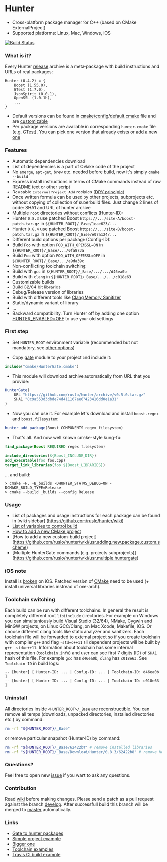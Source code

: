 Hunter
======

* Cross-platform package manager for C++ (based on CMake ExternalProject)
* Supported platforms: Linux, Mac, Windows, iOS

[![Build Status][link_master]][link_hunter]

[link_master]: https://travis-ci.org/ruslo/hunter.png?branch=master
[link_hunter]: https://travis-ci.org/ruslo/hunter

### What is it?

Every Hunter [release](https://github.com/ruslo/hunter/releases) archive is a meta-package with build instructions and URLs of real packages:
```
Hunter (0.4.2) = {
    Boost (1.55.0),
    GTest (1.7.0),
    JsonSpirit (0.0.1),
    OpenSSL (1.0.1h),
    ...
}
```

* Default versions can be found in
[cmake/config/default.cmake](https://github.com/ruslo/hunter/blob/master/cmake/configs/default.cmake) file and are [customizable](https://github.com/hunter-packages/gate#usage-custom-config)
* Per package versions are available in corresponding `hunter.cmake` file
(e.g. [GTest](https://github.com/ruslo/hunter/blob/master/cmake/projects/GTest/hunter.cmake)).
You can pick one version that already exists
or [add a new one](https://github.com/ruslo/hunter/wiki/usr.adding.new.package)

### Features

* Automatic dependencies download
 * List of dependencies is a part of CMake code of the project
 * No `emerge`, `apt-get`, `brew` etc. needed before build, now it's simply `cmake --build`
 * Express install instructions in terms of CMake commands instead of raw README text or other script
* Reusable `ExternalProject_Add` recipies ([DRY principle](http://c2.com/cgi/wiki?DontRepeatYourself))
 * Once written formula can be used by other projects, subprojects etc. without copying of collection of
superbuild files. Just change 2 lines of code: SHA1 and URL of hunter archive
* Multiple `root` directories without conflicts (Hunter-ID):
 * Hunter `0.8.3` use patched Boost `https://.../site-A/boost-patch.tar.gz` in `${HUNTER_ROOT}/_Base/1eae623/...`
 * Hunter `0.8.4` use patched Boost `https://.../site-B/boost-patch.tar.gz` in `${HUNTER_ROOT}/_Base/e07a124/...`
* Different build options per package (Config-ID):
 * Build `Foo` with option `FOO_WITH_OPENSSL=ON` in `${HUNTER_ROOT}/_Base/.../0fa873a`
 * Build `Foo` with option `FOO_WITH_OPENSSL=OFF` in `${HUNTER_ROOT}/_Base/.../e9da39c`
* Non-conflicting toolchain switching:
 * Build with `gcc` in `${HUNTER_ROOT}/_Base/.../.../d46ea0b`
 * Build with `clang` in `${HUNTER_ROOT}/_Base/.../.../c018e63`
* Customizable builds
 * Build 32/64 bit libraries
 * Debug/Release version of libraries
 * Build with different tools like [Clang Memory Sanitizer](http://clang.llvm.org/docs/MemorySanitizer.html)
 * Static/dynamic variant of library
 * ...
* Backward compatibility. Turn Hunter off by adding one option [HUNTER_ENABLED=OFF](https://github.com/ruslo/hunter/wiki/usr.variables#hunter_enabled) to use your old settings

### First step

* Set `HUNTER_ROOT` environment variable (recommended but not mandatory, see 
[other options](https://github.com/hunter-packages/gate#effects))

* Copy [gate](https://github.com/hunter-packages/gate) module to your project and include it:
```cmake
include("cmake/HunterGate.cmake")
```

* This module will download archive automatically from URL that you provide:

```cmake
HunterGate(
    URL "https://github.com/ruslo/hunter/archive/v0.5.0.tar.gz"
    SHA1 "8c9a553d3dbde74d411167ae67423416dd0e1a31"
)
```

* Now you can use it. For example let's download and install `boost.regex` and `boost.filesystem`:
```cmake
hunter_add_package(Boost COMPONENTS regex filesystem)
```

* That's all. And now well known cmake-style kung-fu:
```cmake
find_package(Boost REQUIRED regex filesystem)

include_directories(${Boost_INCLUDE_DIR})
add_executable(foo foo.cpp)
target_link_libraries(foo ${Boost_LIBRARIES})
```

... and build:
```
> cmake -H. -B_builds -DHUNTER_STATUS_DEBUG=ON -DCMAKE_BUILD_TYPE=Release
> cmake --build _builds --config Release
```

### Usage

* List of packages and usage instructions for each package can be found in [wiki sidebar]
(https://github.com/ruslo/hunter/wiki)
* [List of variables to control build](https://github.com/ruslo/hunter/wiki/usr.variables)
* [How to add a new CMake project](https://github.com/ruslo/hunter/wiki/usr.adding.new.package)
* [How to add a new custom-build project]
(https://github.com/ruslo/hunter/wiki/usr.adding.new.package.custom.scheme)
* [Multiple HunterGate commands (e.g. projects subprojects)]
(https://github.com/ruslo/hunter/wiki/usr.multiple.huntergate)

### iOS note

Install is [broken](http://public.kitware.com/Bug/view.php?id=12506) on iOS.
Patched version of [CMake](https://github.com/ruslo/CMake/releases) need to be used
(+ install universal libraries instread of one-arch).

### Toolchain switching

Each build can be run with different toolchains. In general the result is completely different root `lib`/`include` directories. For example on Windows you can simultaniously build Visual Studio (32/64), NMake, Cygwin and MinGW projects, on Linux GCC/Clang, on Mac Xcode, Makefile, iOS. Or choose different clang tools like static analyzer and sanitizers. Each toolchain file will be forwarded to external project so if you create toolchain with compiler `g++` and flag `-std=c++11` all dependent projects will be built by `g++ -std=c++11`. Information about toolchain has some internal representation (`toolchain.info`) and user can see first 7 digits (ID) of `SHA1` hash of this file. For example `gcc` has `d46ea0b`, `clang` has `c018e63`. See `Toolchain-ID` in build logs:
```
-- [hunter] [ Hunter-ID: ... | Config-ID: ... | Toolchain-ID: d46ea0b ]
-- [hunter] [ Hunter-ID: ... | Config-ID: ... | Toolchain-ID: c018e63 ]
```

### Uninstall

All directories inside `<HUNTER_ROOT>/_Base` are reconstructible.
You can remove all temps (downloads, unpacked directories, installed directories etc.) by command:
```bash
rm -rf "${HUNTER_ROOT}/_Base"
```
or remove particular snapshot (Hunter-ID) by command:
```bash
rm -rf "${HUNTER_ROOT}/_Base/62422b8" # remove installed libraries
rm -rf "${HUNTER_ROOT}/_Base/Download/Hunter/0.8.3/62422b8" # remove Hunter itself
```

### Questions?

Feel free to open new [issue][4] if you want to ask any questions.

### Contribution

Read [wiki][3] before making changes. Please send a patch as a pull request against the branch [develop][1]. After successfull build this branch will be merged to [master][2] automatically.

### Links
* [Gate to hunter packages](https://github.com/hunter-packages/gate)
* [Simple project example](https://github.com/forexample/hunter-simple)
* [Bigger one](https://github.com/ruslo/weather)
* [Toolchain examples](https://github.com/ruslo/polly)
* [Travis CI build example](https://github.com/forexample/hunter-simple/blob/master/.travis.yml)

[1]: https://github.com/ruslo/hunter/tree/develop
[2]: https://github.com/ruslo/hunter/tree/master
[3]: https://github.com/ruslo/hunter/wiki
[4]: https://github.com/ruslo/hunter/issues/new
